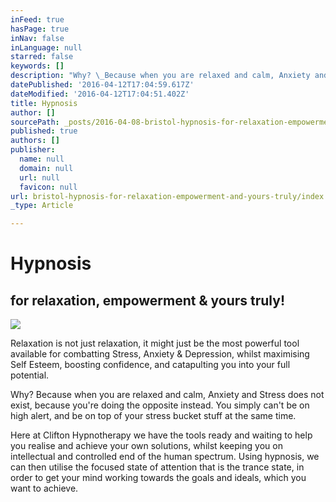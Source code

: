 ```yaml
---
inFeed: true
hasPage: true
inNav: false
inLanguage: null
starred: false
keywords: []
description: "Why? \_Because when you are relaxed and calm, Anxiety and Stress does not exist, because you're doing the opposite instead. \_You simply can't be on high alert, and be on top of your stress bucket stuff at the same time."
datePublished: '2016-04-12T17:04:59.617Z'
dateModified: '2016-04-12T17:04:51.402Z'
title: Hypnosis
author: []
sourcePath: _posts/2016-04-08-bristol-hypnosis-for-relaxation-empowerment-and-yours-truly.md
published: true
authors: []
publisher:
  name: null
  domain: null
  url: null
  favicon: null
url: bristol-hypnosis-for-relaxation-empowerment-and-yours-truly/index.html
_type: Article

---
```

# Hypnosis

## for relaxation, empowerment & yours truly!
![](https://the-grid-user-content.s3-us-west-2.amazonaws.com/79c393e2-d901-4d54-8a09-6883d0d7a31a.jpg)

Relaxation is not just relaxation, it might just be the most powerful tool available for combatting Stress, Anxiety & Depression, whilst maximising Self Esteem, boosting confidence, and catapulting you into your full potential.

Why?  Because when you are relaxed and calm, Anxiety and Stress does not exist, because you're doing the opposite instead.  You simply can't be on high alert, and be on top of your stress bucket stuff at the same time.

Here at Clifton Hypnotherapy we have the tools ready and waiting to help you realise and achieve your own solutions, whilst keeping you on intellectual and controlled end of the human spectrum.  Using hypnosis, we can then utilise the focused state of attention that is the trance state, in order to get your mind working towards the goals and ideals, which you want to achieve.